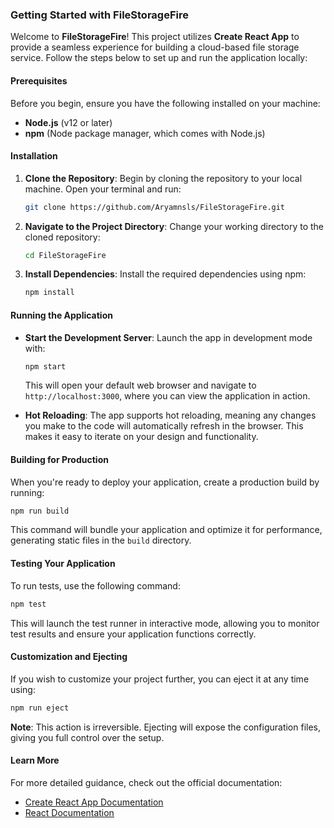### Getting Started with FileStorageFire

Welcome to **FileStorageFire**! This project utilizes **Create React App** to provide a seamless experience for building a cloud-based file storage service. Follow the steps below to set up and run the application locally:

#### Prerequisites

Before you begin, ensure you have the following installed on your machine:

- **Node.js** (v12 or later)
- **npm** (Node package manager, which comes with Node.js)

#### Installation

1. **Clone the Repository**:
   Begin by cloning the repository to your local machine. Open your terminal and run:
   ```bash
   git clone https://github.com/Aryamnsls/FileStorageFire.git
   ```

2. **Navigate to the Project Directory**:
   Change your working directory to the cloned repository:
   ```bash
   cd FileStorageFire
   ```

3. **Install Dependencies**:
   Install the required dependencies using npm:
   ```bash
   npm install
   ```

#### Running the Application

- **Start the Development Server**:
  Launch the app in development mode with:
  ```bash
  npm start
  ```
  This will open your default web browser and navigate to `http://localhost:3000`, where you can view the application in action.

- **Hot Reloading**:
  The app supports hot reloading, meaning any changes you make to the code will automatically refresh in the browser. This makes it easy to iterate on your design and functionality.

#### Building for Production

When you're ready to deploy your application, create a production build by running:
```bash
npm run build
```
This command will bundle your application and optimize it for performance, generating static files in the `build` directory.

#### Testing Your Application

To run tests, use the following command:
```bash
npm test
```
This will launch the test runner in interactive mode, allowing you to monitor test results and ensure your application functions correctly.

#### Customization and Ejecting

If you wish to customize your project further, you can eject it at any time using:
```bash
npm run eject
```
**Note**: This action is irreversible. Ejecting will expose the configuration files, giving you full control over the setup.

#### Learn More

For more detailed guidance, check out the official documentation:

- [Create React App Documentation](https://create-react-app.dev/docs/getting-started/)
- [React Documentation](https://reactjs.org/docs/getting-started.html)
